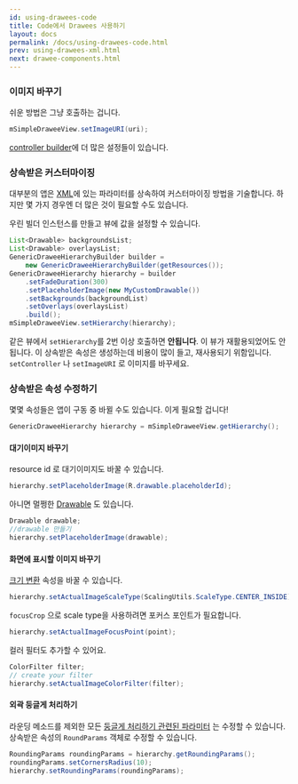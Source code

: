 ```yaml
---
id: using-drawees-code
title: Code에서 Drawees 사용하기
layout: docs
permalink: /docs/using-drawees-code.html
prev: using-drawees-xml.html
next: drawee-components.html
---
```


### 이미지 바꾸기

쉬운 방법은 그냥 호출하는 겁니다.

```java
mSimpleDraweeView.setImageURI(uri);
```
[controller builder](using-controllerbuilder.html)에 더 많은 설정들이 있습니다.

### 상속받은 커스터마이징

대부분의 앱은 [XML](using-drawees-xml.html)에 있는 파라미터를 상속하여 커스터마이징 방법을 기술합니다. 하지만 몇 가지 경우엔 더 많은 것이 필요할 수도 있습니다.

우린 빌더 인스턴스를 만들고 뷰에 값을 설정할 수 있습니다.

```java
List<Drawable> backgroundsList;
List<Drawable> overlaysList;
GenericDraweeHierarchyBuilder builder =
    new GenericDraweeHierarchyBuilder(getResources());
GenericDraweeHierarchy hierarchy = builder
    .setFadeDuration(300)
    .setPlaceholderImage(new MyCustomDrawable())
    .setBackgrounds(backgroundList)
    .setOverlays(overlaysList)
    .build();
mSimpleDraweeView.setHierarchy(hierarchy);
```

같은 뷰에서 `setHierarchy`를 2번 이상 호출하면 **안됩니다**. 이 뷰가 재활용되었어도 안됩니다. 이 상속받은 속성은 생성하는데 비용이 많이 들고, 재사용되기 위함입니다. `setController` 나 `setImageURI` 로 이미지를 바꾸세요.

### 상속받은 속성 수정하기

몇몇 속성들은 앱이 구동 중 바뀔 수도 있습니다.
이게 필요할 겁니다!

```java
GenericDraweeHierarchy hierarchy = mSimpleDraweeView.getHierarchy();
```

<a name="change_placeholder"></a>
#### 대기이미지 바꾸기

resource id 로 대기이미지도 바꿀 수 있습니다.

```java
hierarchy.setPlaceholderImage(R.drawable.placeholderId);
```

아니면 멀쩡한 [Drawable](http://developer.android.com/reference/android/graphics/drawable/Drawable.html) 도 있습니다.

```java
Drawable drawable;
//drawable 만들기
hierarchy.setPlaceholderImage(drawable);
```

#### 화면에 표시할 이미지 바꾸기

[크기 변환](scaling.html) 속성을 바꿀 수 있습니다.

```java
hierarchy.setActualImageScaleType(ScalingUtils.ScaleType.CENTER_INSIDE);
```

`focusCrop` 으로 scale type을 사용하려면 포커스 포인트가 필요합니다.

```java
hierarchy.setActualImageFocusPoint(point);
```

컬러 필터도 추가할 수 있어요.

```java
ColorFilter filter;
// create your filter
hierarchy.setActualImageColorFilter(filter);
```

#### 외곽 둥글게 처리하기

라운딩 메소드를 제외한 모든 [둥글게 처리하기 관련된 파라미터](rounded-corners-and-circles.html) 는 수정할 수 있습니다. 상속받은 속성의 `RoundParams` 객체로 수정할 수 있습니다.

```java
RoundingParams roundingParams = hierarchy.getRoundingParams();
roundingParams.setCornersRadius(10);
hierarchy.setRoundingParams(roundingParams);
```